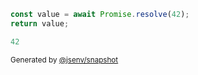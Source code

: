 ```js
const value = await Promise.resolve(42);
return value;
```

```js
42
```

<sub>
  Generated by <a href="https://github.com/jsenv/core/tree/main/packages/independent/snapshot">@jsenv/snapshot</a>
</sub>